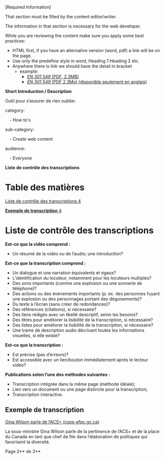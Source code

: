﻿

[Required Information]

That section must be filled by the content editor/writer.

The information in that section is necessary for the web developer.

While you are reviewing the content make sure you apply some best practices:

- HTML first, if you have an alternative version (word, pdf) a link will be on the page.
- Use only the predefine style in word, Heading 1 Heading 2 etc.
- Anywhere there is link we should have the detail in bracket
  - example:
    - [*EN 301 549* (PDF, 2.3MB)](https://www.etsi.org/deliver/etsi_en/301500_301599/301549/03.02.01_60/en_301549v030201p.pdf)
    - [*EN 301 549* (PDF 2.3Mo) (disponible seulement en anglais)](https://www.etsi.org/deliver/etsi_en/301500_301599/301549/03.02.01_60/en_301549v030201p.pdf)

**Short Introduction / Description**

Outil pour s’assurer de rien oublier. 

category: 

`  `- How to's 

sub-category: 

`  `- Create web content 

audience: 

`  `- Everyone 



**Liste de contrôle des transcriptions**



# **Table des matières**
[Liste de contrôle des transcriptions	4](#_toc141280046)

[**Exemple de transcription**	4](#_toc141280047)




# <a name="_transcript_guidelines_(how"></a><a name="_toc141280046"></a>Liste de contrôle des transcriptions
**Est-ce que la vidéo comprend :**

- Un résumé de la vidéo ou de l’audio; une introduction?

**Est-ce que la transcription comprend :**

- Un dialogue et une narration équivalents et égaux?
- L’identification du locuteur, notamment pour les locuteurs multiples?
- Des sons importants (comme une explosion ou une sonnerie de téléphone)?
- Des actions ou des événements importants (p. ex. des personnes fuyant une explosion ou des personnages portant des déguisements)?
- Du texte à l’écran (sans créer de redondances)?
- Des références (citations), si nécessaire?
- Des liens rédigés avec un libellé descriptif, selon les besoins?
- Des titres pour améliorer la lisibilité de la transcription, si nécessaire? 
- Des listes pour améliorer la lisibilité de la transcription, si nécessaire? 
- Une trame de description audio décrivant toutes les informations visuelles, si elle existe?

**Est-ce que la transcription :**

- Est précise (pas d’erreurs)?
- Est accessible avec un lien/bouton immédiatement après le lecteur vidéo?

**Publications selon l’une des méthodes suivantes :**

- Transcription intégrée dans la même page (méthode idéale);
- Lien vers un document ou une page distincte pour la transcription;
- Transcription interactive.
## <a name="_transcript_sample"></a><a name="_toc141280047"></a>**Exemple de transcription**
[Gina Wilson parle de l’ACS+ (csps-efpc.gc.ca)](https://app.csps-efpc.gc.ca/content/Gina%20Wilson%20parle%20de%20l%E2%80%99ACS+.html?ou=6606&d2l_body_type=3)

La sous-ministre Gina Wilson parle de la pertinence de l’ACS+ et de la place du Canada en tant que chef de file dans l’élaboration de politiques qui favorisent la diversité.

<a name="_captioning_guidelines"></a>Page 2** de 2**

